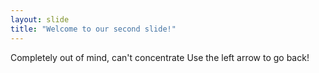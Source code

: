 ```yaml
---
layout: slide
title: "Welcome to our second slide!"
---
```

Completely out of mind, can't concentrate
Use the left arrow to go back!
